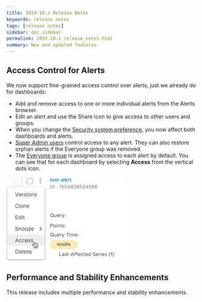 ```yaml
---
title: 2019-10.x Release Notes
keywords: release notes
tags: [release notes]
sidebar: doc_sidebar
permalink: 2019.10.x_release_notes.html
summary: New and updated features.
---
```


## Access Control for Alerts

We now support fine-grained access control over alerts, just we already do for dashboards: 

* Add and remove access to one or more individual alerts from the Alerts browser.
* Edit an alert and use the Share icon to give access to other users and groups.
* When you change the [Security system preference](access.html#changing-the-access-control-security-preference), you now affect both dashboards and alerts.
* [Super Admin users](users_groups.html#who-is-the-super-admin-user) control access to any alert. They can also restore orphan alerts if the Everyone group was removed.
* The [Everyone group](users_groups.html#whats-the-everyone-group) is assigned access to each alert by default. You can see that for each dashboard by selecting **Access** from the vertical dots icon.

![alert access](/images/alert_access.png)

## Performance and Stability Enhancements

This release includes multiple performance and stability enhancements.
